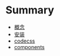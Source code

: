 # Summary

* [概念](README.md)
* [安装](an-zhuang.md)
* [codecss](chapter1.md)
* [components](components.md)

